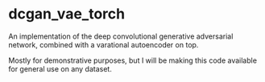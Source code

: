 # dcgan_vae_torch
An implementation of the deep convolutional generative adversarial network, combined with a varational autoencoder on top. 

Mostly for demonstrative purposes, but I will be making this code available for general use on any dataset. 
